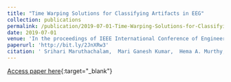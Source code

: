 ```yaml
---
title: "Time Warping Solutions for Classifying Artifacts in EEG"
collection: publications
permalink: /publication/2019-07-01-Time-Warping-Solutions-for-Classifying-Artifacts-in-EEG
date: 2019-07-01
venue: 'In the proceedings of IEEE International Conference of Engineering in Medicine and Biology Society (EMBS)'
paperurl: 'http://bit.ly/2JnXRw3'
citation: ' Srihari Maruthachalam,  Mari Ganesh Kumar,  Hema A. Murthy, &quot;Time Warping Solutions for Classifying Artifacts in EEG.&quot; In the proceedings of IEEE International Conference of Engineering in Medicine and Biology Society (EMBS), 2019.'
---
```

[Access paper here](http://bit.ly/2JnXRw3){:target="_blank"}
